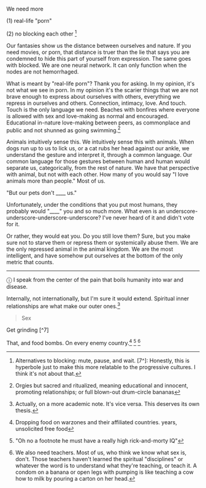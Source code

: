 We need more

(1) real-life "porn"

(2) no blocking each other [^6]

Our fantasies show us the distance between ourselves and nature. If you need movies, or porn, that distance is truer than the lie that says you are condemned to hide this part of yourself from expression. The same goes with blocked. We are one neural network. It can only function when the nodes are not hemorrhaged. 

What is meant by "real-life porn"? Thank you for asking. In my opinion, it's not what we see in porn. In my opinion it's the scarier things that we are not brave enough to express about ourselves with others, everything we repress in ourselves and others. Connection, intimacy, love. And touch. Touch is the only language we need. Beaches with bonfires where everyone is allowed with sex and love-making as normal and encouraged. Educational in-nature love-making between peers, as commonplace and public and not shunned as going swimming.[^5]

Animals intuitively sense this. We intuitively sense this with animals. When dogs run up to us to lick us, or a cat rubs her head against our ankle, we understand the gesture and interpret it, through a common language. Our common language for those gestures between human and human would separate us, categorically, from the rest of nature. We have that perspective with animal, but not with each other. How many of you would say "I love animals more than people." Most of us. 

"But our pets don't ____ us."

Unfortunately, under the conditions that you put most humans, they probably would "____" you and so much more. What even is an underscore-underscore-underscore-underscore? I've never heard of it and didn't vote for it.

Or rather, they would eat you. Do you still love them? Sure, but you make sure not to starve them or repress them or systemically abuse them. We are the only repressed animal in the animal kingdom. We are the most intelligent, and have somehow put ourselves at the bottom of the only metric that counts. 

---

&#9432; I speak from the center of the pain that boils humanity into war and disease.

Internally, not internationally, but I'm sure it would extend. Spiritual inner relationships are what make our outer ones.[^4]

>Sex

Get grinding [^7]

That, and food bombs. On every enemy country.[^3] [^1] [^2]

[^1]: "Oh no a footnote he must have a really high rick-and-morty IQ"
[^2]: We also need teachers. Most of us, who think we know what sex is, don't. Those teachers haven't learned the spiritual "disciplines" or whatever the word is to understand what they're teaching, or teach it. A condom on a banana or open legs with pumping is like teaching a cow how to milk by pouring a carton on her head.
[^3]: Dropping food on warzones and their affiliated countries. years, unsolicited free food
[^4]: Actually, on a more academic note. It's vice versa.
  This deserves its own thesis.
[^5]: Orgies but sacred and ritualized, meaning educational and innocent, promoting relationships; or full blown-out drum-circle bananas 
[^6]: Alternatives to blocking: mute, pause, and wait.
[7^]: Honestly, this is hyperbole just to make this more relatable to the progressive cultures. I think it's not about that.
